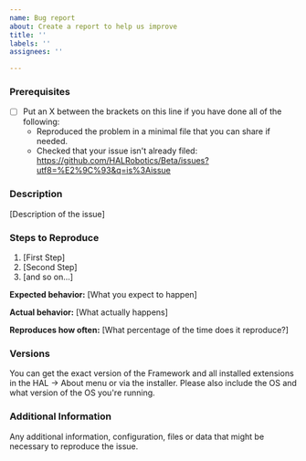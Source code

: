 ```yaml
---
name: Bug report
about: Create a report to help us improve
title: ''
labels: ''
assignees: ''

---
```


### Prerequisites

* [ ] Put an X between the brackets on this line if you have done all of the following:
    * Reproduced the problem in a minimal file that you can share if needed.
    * Checked that your issue isn't already filed: https://github.com/HALRobotics/Beta/issues?utf8=%E2%9C%93&q=is%3Aissue

### Description

[Description of the issue]

### Steps to Reproduce

1. [First Step]
2. [Second Step]
3. [and so on...]

**Expected behavior:** [What you expect to happen]

**Actual behavior:** [What actually happens]

**Reproduces how often:** [What percentage of the time does it reproduce?]

### Versions

You can get the exact version of the Framework and all installed extensions in the HAL -> About menu or via the installer. Please also include the OS and what version of the OS you're running.

### Additional Information

Any additional information, configuration, files or data that might be necessary to reproduce the issue.